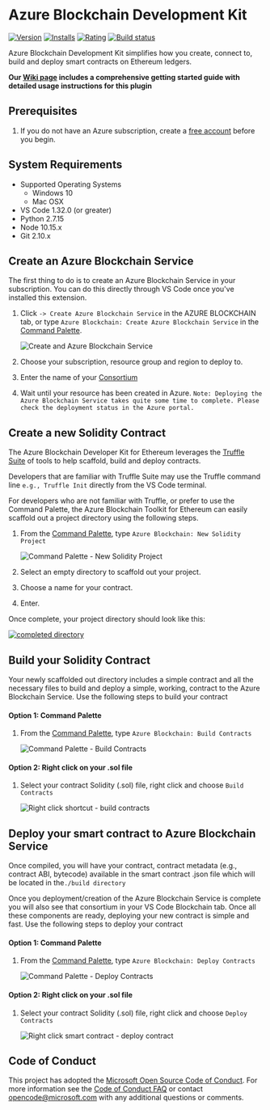 # Azure Blockchain Development Kit

[![Version](https://vsmarketplacebadge.apphb.com/version/AzBlockchain.azure-blockchain.svg)](https://marketplace.visualstudio.com/items?itemName=ms-azuretools.vscode-logicapps) [![Installs](https://vsmarketplacebadge.apphb.com/installs/AzBlockchain.azure-blockchain.svg)](https://marketplace.visualstudio.com/items?itemName=AzBlockchain.azure-blockchain) [![Rating](https://vsmarketplacebadge.apphb.com/rating-star/AzBlockchain.azure-blockchain.svg)](https://marketplace.visualstudio.com/items?itemName=AzBlockchain.azure-blockchain#review-details) [![Build status](https://msazure.visualstudio.com/Blockchain/_apis/build/status/Blockchain-VS-Extensions/Blockchain-VS-Extension-Prod)](https://msazure.visualstudio.com/Blockchain/_build/latest?definitionId=71311)

Azure Blockchain Development Kit simplifies how you create, connect to, build and deploy smart contracts on Ethereum ledgers.

**Our [Wiki page](https://github.com/Microsoft/vscode-azure-blockchain-ethereum/wiki) includes a comprehensive getting started guide with detailed usage instructions for this plugin**

## Prerequisites

1. If you do not have an Azure subscription, create a [free account](https://azure.microsoft.com/free/?WT.mc_id=A261C142F) before you begin.

## System Requirements

- Supported Operating Systems
  - Windows 10
  - Mac OSX
- VS Code 1.32.0 (or greater)
- Python 2.7.15
- Node 10.15.x
- Git 2.10.x

## Create an Azure Blockchain Service

The first thing to do is to create an Azure Blockchain Service in your subscription. You can do this directly through VS Code once you've installed this extension.

1. Click `-> Create Azure Blockchain Service` in the AZURE BLOCKCHAIN tab, or type `Azure Blockchain: Create Azure Blockchain Service` in the [Command Palette](https://github.com/Microsoft/vscode-azure-blockchain-ethereum/wiki/Command-Palette).

   ![Create and Azure Blockchain Service](https://raw.githubusercontent.com/Microsoft/vscode-azure-blockchain-ethereum/master/images/createConsortium.png)

2. Choose your subscription, resource group and region to deploy to.

4. Enter the name of your [Consortium](https://docs.microsoft.com/azure/blockchain/service/consortium) 

5. Wait until your resource has been created in Azure.
   `Note: Deploying the Azure Blockchain Service takes quite some time to complete. Please check the deployment status in the Azure portal.` 

## Create a new Solidity Contract

The Azure Blockchain Developer Kit for Ethereum leverages the [Truffle Suite](https://truffleframework.com/) of tools to help scaffold, build and deploy contracts.

Developers that are familiar with Truffle Suite may use the Truffle command line `e.g., Truffle Init` directly from the VS Code terminal.

For developers who are not familiar with Truffle, or prefer to use the Command Palette, the Azure Blockchain Toolkit for Ethereum can easily scaffold out a project directory using the following steps.

1. From the [Command Palette](https://github.com/Microsoft/vscode-azure-blockchain-ethereum/wiki/Command-Palette), type `Azure Blockchain: New Solidity Project`

   ![Command Palette - New Solidity Project](https://raw.githubusercontent.com/Microsoft/vscode-azure-blockchain-ethereum/master/images/createNewProject.gif) 

2. Select an empty directory to scaffold out your project.

3. Choose a name for your contract.

4. Enter.

Once complete, your project directory should look like this:

[![completed directory](https://raw.githubusercontent.com/Microsoft/vscode-azure-blockchain-ethereum/master/images/newProjectDirCloseup.png)](https://raw.githubusercontent.com/Microsoft/vscode-azure-blockchain-ethereum/master/images/newProjectDir.png#lightbox)


## Build your Solidity Contract

Your newly scaffolded out directory includes a simple contract and all the necessary files to build and deploy a simple, working, contract to the Azure Blockchain Service. Use the following steps to build your contract

#### Option 1: Command Palette

1. From the [Command Palette](https://github.com/Microsoft/vscode-azure-blockchain-ethereum/wiki/Command-Palette), type `Azure Blockchain: Build Contracts`

   ![Command Palette - Build Contracts](https://raw.githubusercontent.com/Microsoft/vscode-azure-blockchain-ethereum/master/images/buildContracts.png)

#### Option 2: Right click on your .sol file

1. Select your contract Solidity (.sol) file, right click and choose `Build Contracts`

   ![Right click shortcut - build contracts](https://raw.githubusercontent.com/Microsoft/vscode-azure-blockchain-ethereum/master/images/buildContractRightClick.gif)

## Deploy your smart contract to Azure Blockchain Service

Once compiled, you will have your contract, contract metadata (e.g., contract ABI, bytecode) available in the smart contract .json file which will be located in the`./build directory` 

Once you deployment/creation of the Azure Blockchain Service is complete you will also see that consortium in your VS Code Blockchain tab. Once all these components are ready, deploying your new contract is simple and fast. Use the following steps to deploy your contract

#### Option 1: Command Palette

1. From the [Command Palette](https://github.com/Microsoft/vscode-azure-blockchain-ethereum/wiki/Command-Palette), type `Azure Blockchain: Deploy Contracts`

   ![Command Palette - Deploy Contracts](https://raw.githubusercontent.com/Microsoft/vscode-azure-blockchain-ethereum/master/images/deployContracts.png)

#### Option 2: Right click on your .sol file

1. Select your contract Solidity (.sol) file, right click and choose `Deploy Contracts`

   ![Right click smart contract - deploy contract](https://raw.githubusercontent.com/Microsoft/vscode-azure-blockchain-ethereum/master/images/deployContractsRightClick.png)

## Code of Conduct

This project has adopted the [Microsoft Open Source Code of Conduct](https://opensource.microsoft.com/codeofconduct/).
For more information see the [Code of Conduct FAQ](https://opensource.microsoft.com/codeofconduct/faq/) or
contact [opencode@microsoft.com](mailto:opencode@microsoft.com) with any additional questions or comments.

